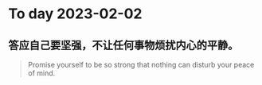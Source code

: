 
# To day 2023-02-02


## 答应自己要坚强，不让任何事物烦扰内心的平静。
> Promise yourself to be so strong that nothing can disturb your peace of mind.

    